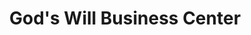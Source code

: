 ---
title: "God's Will Business Center"
url: /ganta/gods-will-business-center/
shop: Lebensmittel
---
